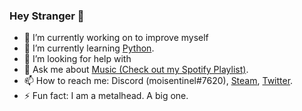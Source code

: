 ### Hey Stranger :raised_hands:


* 🔭 I’m currently working on to improve myself
* 🌱 I’m currently learning [Python](https://www.youtube.com/watch?v=dQw4w9WgXcQ).
* 🤔 I’m looking for help with 
* 💬 Ask me about [Music (Check out my Spotify Playlist)](https://open.spotify.com/playlist/0dfLGy3m0WS6TWfazSFxBK?si=a6O_bmFdRRKtyu1z-kVMSg).
* 📫 How to reach me: Discord (moisentinel#7620), [Steam](https://steamcommunity.com/id/moisentinel/), [Twitter](https://twitter.com/moisentinel).
* ⚡ Fun fact: I am a metalhead. A big one.


